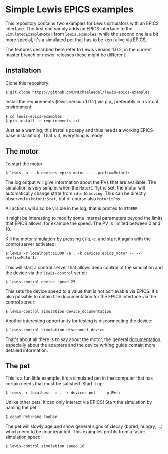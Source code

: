Simple Lewis EPICS examples
===========================

This repository contains two examples for Lewis simulators with an EPICS interface. The first
one simply adds an EPICS interface to the `SimulatedExampleMotor` from `lewis.examples`, while
the second one is a bit more special, it's a simulated pet that has to be kept alive via EPICS.

The features described here refer to Lewis version 1.0.2, in the current master branch or newer
releases these might be different.

Installation
------------

Clone this repository:

    $ git clone https://github.com/MichaelWedel/lewis-epics-examples

Install the requirements (lewis version 1.0.2) via pip, preferably in a virtual environment:

    $ cd lewis-epics-examples
    $ pip install -r requirements.txt

Just as a warning, this installs pcaspy and thus needs a working EPICS-base installation).
That's it, everything is ready!

The motor
---------

To start the motor:

    $ lewis -a . -k devices epics_motor -- --prefix=Motor1:

The log output will give information about the PVs that are available. The simulation is very
simple, when the `Motor1:Tgt` is set, the motor will automatically change state from `idle` to
`moving`. This can be directly observed in `Motor1:Stat`, but of course also `Motor1:Pos`.

All actions will also be visible in the log, that is printed to `STDERR`.

It might be interesting to modify some internal parameters beyond the limits that EPICS allows,
for example the speed. The PV is limited between 0 and 10.

Kill the motor simulation by pressing `CTRL+c`, and start it again with the control server
activated:

    $ lewis -r localhost:10000 -a . -k devices epics_motor -- --prefix=Motor1:

This will start a control server that allows deep control of the simulation and the device via
the `lewis-control` script:

    $ lewis-control device speed 25

This sets the device speed to a value that is not achievable via EPICS. It's also possible to
obtain the documentation for the EPICS interface via the control server:

    $ lewis-control simulation device_documentation

Another interesting opportunity for testing is disconnecting the device:

    $ lewis-control simulation disconnect_device

That's about all there is to say about the motor, the general
[documentation](http://lewis.readthedocs.io/en/v1.0.2/), especially about the adapters and the
device writing guide contain more detailed information.

The pet
-------

This is a fun little example, it's a simulated pet in the computer that has certain needs that
must be satisfied. Start it up:

    $ lewis -r localhost -a . -k devices pet -- -p Pet:

Unlike other pets, it can only interact via EPICS! Start the simulation by naming the pet:

    $ caput Pet:name FooBar

The pet will slowly age and show general signs of decay (bored, hungry, ...) which need to be
counteracted. This examples profits from a faster simulation speed:

    $ lewis-control simulation speed 10
